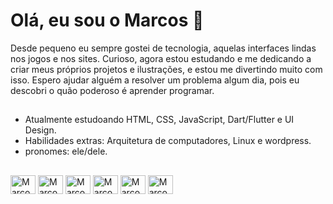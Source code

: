 <h1>Olá, eu sou o Marcos 👋</h1>


<p>
Desde pequeno eu sempre gostei de tecnologia, aquelas interfaces lindas nos jogos e nos sites. Curioso, agora estou estudando e me dedicando a criar meus próprios projetos e ilustrações, e estou me divertindo muito com isso. Espero ajudar alguém a resolver um problema algum dia, pois eu descobri o quão poderoso é aprender programar.
</p>

##

- Atualmente estudoando HTML, CSS, JavaScript, Dart/Flutter e UI Design.
- Habilidades extras: Arquitetura de computadores, Linux e wordpress.
- pronomes: ele/dele.
##
  
  <div>
    <img align="center" alt="Marcos-Figma" height="30" width="40" src="https://cdn.jsdelivr.net/gh/devicons/devicon/icons/figma/figma-original.svg">
    <img align="center" alt="Marcos-HTML" height="30" width="40" src="https://cdn.jsdelivr.net/gh/devicons/devicon/icons/html5/html5-original.svg">
    <img align="center" alt="Marcos-CSS" height="30" width="40" src="https://cdn.jsdelivr.net/gh/devicons/devicon/icons/css3/css3-original.svg">
    <img align="center" alt="Marcos-JS" height="30" width="40" src="https://cdn.jsdelivr.net/gh/devicons/devicon/icons/javascript/javascript-original.svg">
    <img align="center" alt="Marcos-JS" height="30" width="40" src="https://cdn.jsdelivr.net/gh/devicons/devicon/icons/linux/linux-original.svg">
    <img align="center" alt="Marcos-JS" height="30" width="40" src="https://cdn.jsdelivr.net/gh/devicons/devicon/icons/wordpress/wordpress-plain.svg">
  </div>
